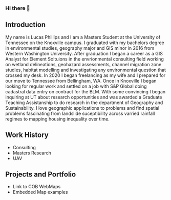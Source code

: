 ### Hi there 👋

## Introduction

My name is Lucas Phillips and I am a Masters Student at the University of Tennessee on the Knoxville campus. I graduated with my bachelors degree in environmental studies, geography major and GIS minor in 2016 from Western Washington University. After graduation I began a career as a GIS Analyst for Element Soltuions in the envrionmental consulting field working on wetland delineations, geohazard assessments, channel migration zone studies, habitat modelling and investigating any environmental question that crossed my desk. In 2020 I began freelancing as my wife and I prepared for our move to Tennessee from Bellingham, WA. Once in Knoxville I began looking for regular work and settled on a job with S&P Global doing cadastral data entry on contract for the BLM. With some convincing I began inquiring at UT about research opportunities and was awarded a Graduate Teaching Assistanship to do research in the department of Geography and Sustainability. I love geographic applications to problems and find spatial problems fascinating from landslide suceptibility across varried rainfall regimes to mapping housing inequality over time. 


  
## Work History
- Consulting
- Masters Research
- UAV


## Projects and Portfolio
- Link to COB WebMaps
- Embedded Map examples

